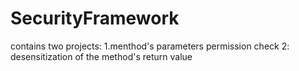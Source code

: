 # SecurityFramework
contains  two projects: 1.menthod's parameters permission check  2: desensitization of the method's return value
